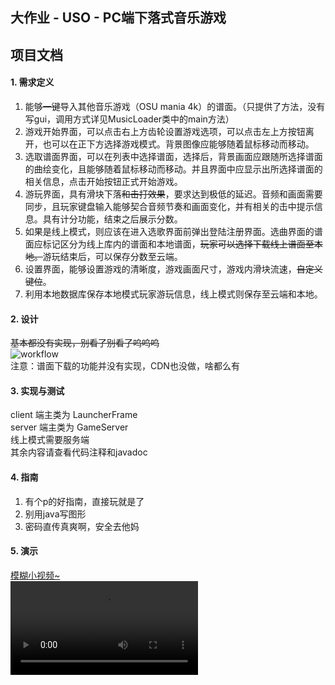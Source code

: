 ## 大作业 - USO - PC端下落式音乐游戏
## 项目文档

#### 1. 需求定义
1. 能够~~一键~~导入其他音乐游戏（OSU mania 4k）的谱面。（只提供了方法，没有写gui，调用方式详见MusicLoader类中的main方法）
2. 游戏开始界面，可以点击右上方齿轮设置游戏选项，可以点击左上方按钮离开，也可以在正下方选择游戏模式。背景图像应能够随着鼠标移动而移动。
3. 选取谱面界面，可以在列表中选择谱面，选择后，背景画面应跟随所选择谱面的曲绘变化，且能够随着鼠标移动而移动。并且界面中应显示出所选择谱面的相关信息，点击开始按钮正式开始游戏。
4. 游玩界面，具有滑块下落~~和击打效果~~，要求达到极低的延迟。音频和画面需要同步，且玩家键盘输入能够契合音频节奏和画面变化，并有相关的击中提示信息。具有计分功能，结束之后展示分数。
5. 如果是线上模式，则应该在进入选歌界面前弹出登陆注册界面。选曲界面的谱面应标记区分为线上库内的谱面和本地谱面，~~玩家可以选择下载线上谱面至本地。~~游玩结束后，可以保存分数至云端。
6. 设置界面，能够设置游戏的清晰度，游戏画面尺寸，游戏内滑块流速，~~自定义键位~~。
7. 利用本地数据库保存本地模式玩家游玩信息，线上模式则保存至云端和本地。

#### 2. 设计
~~基本都没有实现，别看了别看了呜呜呜~~  
![workflow](https://cdn.jsdelivr.net/gh/DogTorrent/uso-client/workflow.png)  
注意：谱面下载的功能并没有实现，CDN也没做，啥都么有

#### 3. 实现与测试
client 端主类为 LauncherFrame  
server 端主类为 GameServer  
线上模式需要服务端  
其余内容请查看代码注释和javadoc  

#### 4. 指南
1. 有个p的好指南，直接玩就是了
2. 别用java写图形
3. 密码直传真爽啊，安全去他妈

#### 5. 演示
[模糊小视频~](https://cdn.jsdelivr.net/gh/DogTorrent/uso-client/demo_video.mp4)  
<video id="video" controls="">
    <source id="mp4" src="https://cdn.jsdelivr.net/gh/DogTorrent/uso-client/demo_video.mp4" type="video/mp4">
</video>  

